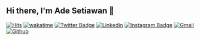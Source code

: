  ## Hi there, I'm Ade Setiawan 👋 

[![Hits](https://hits.seeyoufarm.com/api/count/incr/badge.svg?url=https%3A%2F%2Fgithub.com%2Fadesettiawan%2Fadesettiawan&count_bg=%2379C83D&title_bg=%23555555&icon=&icon_color=%23E7E7E7&title=Profile+Views&edge_flat=false)](https://hits.seeyoufarm.com)
[![wakatime](https://wakatime.com/badge/user/60316949-a18a-468e-bda5-de3211942e13.svg)](https://wakatime.com/@60316949-a18a-468e-bda5-de3211942e13)
[![Twitter Badge](https://img.shields.io/badge/-Twitter-1da1f2?labelColor=1da1f2&logo=twitter&logoColor=white&link=https://twitter.com/)](https://twitter.com/)
[![Linkedin](https://img.shields.io/badge/-LinkedIn-blue?style=flat&logo=Linkedin&logoColor=white)](https://www.linkedin.com/in/ade-settiawan)
[![Instagram Badge](https://img.shields.io/badge/-Instagram-purple?logo=instagram&logoColor=white&link=https://instagram.com/mdln.dev)](https://www.instagram.com/mdln.dev)
[![Gmail](https://img.shields.io/badge/-Gmail-c14438?style=flat&logo=Gmail&logoColor=white)](mailto:adesetiawan0675@gmail.com)
[![Github](https://img.shields.io/github/followers/adesettiawan?label=Follow&style=social)](https://github.com/adesettiawan)



<!--
- 💻 Owner of
- 🤔 I’m currently reading 
- 🌱 I also teach Python,
- 📫 How to reach me: 


### 🖥 Skills

- Machine Learning
- Deep Learning
- Natural Language Processing
- Computer Vision
### ⚙️ Tech Stack


<!--
**adesettiawan/adesettiawan** is a ✨ _special_ ✨ repository because its `README.md` (this file) appears on your GitHub profile.

Here are some ideas to get you started:

- 🔭 I’m currently working on ...
- 🌱 I’m currently learning ...
- 👯 I’m looking to collaborate on ...
- 🤔 I’m looking for help with ...
- 💬 Ask me about ...
- 📫 How to reach me: ...
- 😄 Pronouns: ...
- ⚡ Fun fact: ...
-->
